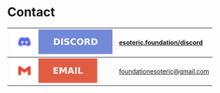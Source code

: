# Contact

| [![Discord logo][discord-logo]][discord] | [esoteric.foundation/discord][discord] |
|:-----------------------------------------|:---------------------------------------|
| [![Gmail logo][gmail-logo]][gmail]       | [foundationesoteric@gmail.com][gmail]  |

<!-- Link aliases -->

[discord-logo]: ../assets/images/badges/platforms/discord.svg
[gmail-logo]: ../assets/images/badges/platforms/gmail.svg

<!-- Contact -->

[discord]: https://esoteric.foundation/discord
[gmail]: mailto:foundationesoteric@gmail.com
